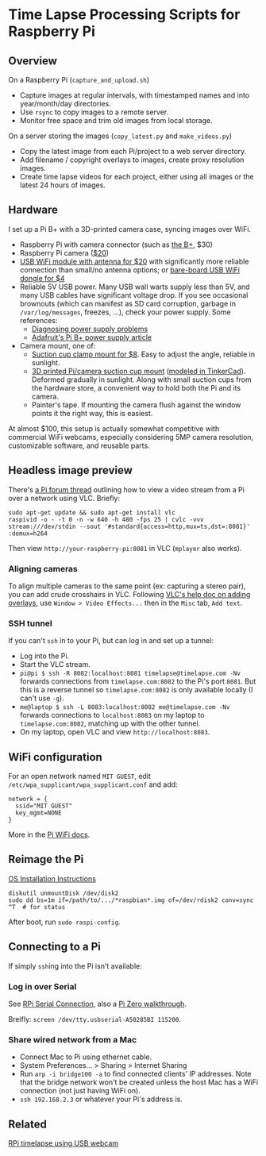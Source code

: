 # Time Lapse Processing Scripts for Raspberry Pi

## Overview

On a Raspberry Pi (`capture_and_upload.sh`)

*   Capture images at regular intervals, with timestamped names and into year/month/day directories.
*   Use `rsync` to copy images to a remote server.
*   Monitor free space and trim old images from local storage.

On a server storing the images (`copy_latest.py` and `make_videos.py`)

*   Copy the latest image from each Pi/project to a web server directory.
*   Add filename / copyright overlays to images, create proxy resolution images.
*   Create time lapse videos for each project, either using all images or the latest 24 hours of images.

## Hardware

I set up a Pi B+ with a 3D-printed camera case, syncing images over WiFi.

*   Raspberry Pi with camera connector (such as [the B+](http://adafru.it/1914), $30)
*   Raspberry Pi camera ([$20](http://adafru.it/1367))
*   [USB WiFi module with antenna for $20](http://adafru.it/1030) with significantly more reliable connection than small/no antenna options; or [bare-board USB WiFi dongle for $4](https://www.amazon.com/dp/B0113VBNKA)
*   Reliable 5V USB power. Many USB wall warts supply less than 5V, and many USB cables have significant voltage drop. If you see occasional brownouts (which can manifest as SD card corruption, garbage in `/var/log/messages`, freezes, ...), check your power supply. Some references:
    *   [Diagnosing power supply problems](http://elinux.org/RPi_Hardware#Power_supply_problems)
    *   [Adafruit's Pi B+ power supply article](https://learn.adafruit.com/introducing-the-raspberry-pi-model-b-plus-plus-differences-vs-model-b/power-supply)
*   Camera mount, one of:
    *   [Suction cup clamp mount for $8](https://smile.amazon.com/IPOW-Universal-Windshield-Dashboard-Suction/dp/B013Y4S2RQ). Easy to adjust the angle, reliable in sunlight.
    *   [3D printed Pi/camera suction cup mount](http://www.thingiverse.com/thing:1592053) ([modeled in TinkerCad](https://tinkercad.com/things/8DpHAWdNvYx)). Deformed gradually in sunlight. Along with small suction cups from the hardware store, a convenient way to hold both the Pi and its camera.
    *   Painter's tape. If mounting the camera flush against the window points it the right way, this is easiest.

At almost $100, this setup is actually somewhat competitive with commercial WiFi webcams, especially considering 5MP camera resolution, customizable software, and reusable parts.

## Headless image preview

There's [a Pi forum thread](https://www.raspberrypi.org/forums/viewtopic.php?t=119960&p=812018) outlining how to view a video stream from a Pi over a network using VLC. Briefly:

```
sudo apt-get update && sudo apt-get install vlc
raspivid -o - -t 0 -n -w 640 -h 480 -fps 25 | cvlc -vvv stream:///dev/stdin --sout '#standard{access=http,mux=ts,dst=:8081}' :demux=h264
```

Then view `http://your-raspberry-pi:8081` in VLC (`mplayer` also works).

### Aligning cameras

To align multiple cameras to the same point (ex: capturing a stereo pair), you can add crude crosshairs in VLC. Following [VLC's help doc on adding overlays](https://www.vlchelp.com/add-logo-watermarks-over-videos-vlc/), use `Window > Video Effects...` then in the `Misc` tab, `Add text`.

### SSH tunnel

If you can't `ssh` in to your Pi, but can log in and set up a tunnel:

*   Log into the Pi.
*   Start the VLC stream.
*   `pi@pi $ ssh -R 8082:localhost:8081 timelapse@timelapse.com -Nv` forwards connections from `timelapse.com:8082` to the Pi's port `8081`. But this is a reverse tunnel so `timelapse.com:8082` is only available locally (I can't use `-g`).
*   `me@laptop $ ssh -L 8083:localhost:8082 me@timelapse.com -Nv` forwards connections to `localhost:8083` on my laptop to `timelapse.com:8082`, matching up with the other tunnel.
*   On my laptop, open VLC and view `http://localhost:8083`.

## WiFi configuration

For an open network named `MIT GUEST`, edit `/etc/wpa_supplicant/wpa_supplicant.conf` and add:

```
network = {
  ssid="MIT GUEST"
  key_mgmt=NONE
}
```

More in the [Pi WiFi docs](https://www.raspberrypi.org/documentation/configuration/wireless/wireless-cli.md).

## Reimage the Pi

[OS Installation Instructions](https://www.raspberrypi.org/documentation/installation/installing-images/mac.md)

```
diskutil unmountDisk /dev/disk2
sudo dd bs=1m if=/path/to/.../*raspbian*.img of=/dev/rdisk2 conv=sync
^T  # for status
```

After boot, run `sudo raspi-config`.

## Connecting to a Pi

If simply `ssh`ing into the Pi isn't available:

### Log in over Serial

See [RPi Serial Connection](http://elinux.org/RPi_Serial_Connection), also a [Pi Zero walkthrough](http://hackers.gallery/850/misc/raspberry-pi-zero-setting-up-wifi-over-the-serial-console).

Breifly: `screen /dev/tty.usbserial-A50285BI 115200`.

### Share wired network from a Mac

*   Connect Mac to Pi using ethernet cable.
*   System Preferences... > Sharing > Internet Sharing
*   Run `arp -i bridge100 -a` to find connected clients' IP addresses. Note that the bridge network won't be created unless the host Mac has a WiFi connection (not just having WiFi on).
*   `ssh 192.168.2.3` or whatever your Pi's address is.

## Related

[RPi timelapse using USB webcam](https://github.com/alvarop/timelapse)
